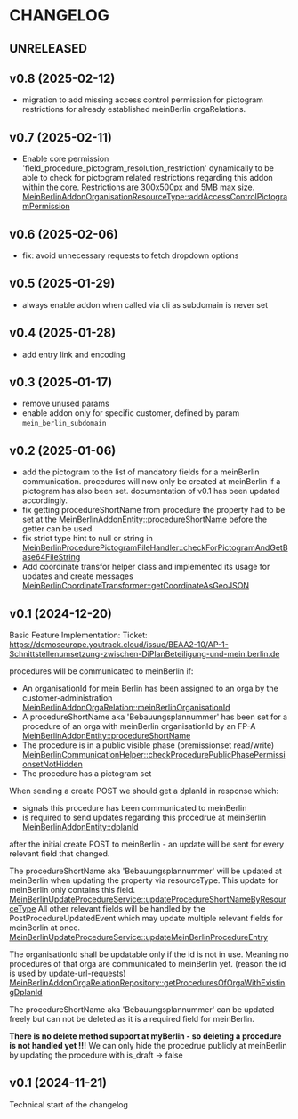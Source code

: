 # CHANGELOG

## UNRELEASED
## v0.8 (2025-02-12)
 - migration to add missing access control permission for pictogram restrictions
   for already established meinBerlin orgaRelations.

## v0.7 (2025-02-11)
- Enable core permission 'field_procedure_pictogram_resolution_restriction' dynamically to be
  able to check for pictogram related restrictions regarding this addon within the core.
  Restrictions are 300x500px and 5MB max size.
  [MeinBerlinAddonOrganisationResourceType::addAccessControlPictogramPermission](./src/ResourceType/MeinBerlinAddonOrganisationResourceType.php)

## v0.6 (2025-02-06)
- fix: avoid unnecessary requests to fetch dropdown options

## v0.5 (2025-01-29)
- always enable addon when called via cli as subdomain is never set

## v0.4 (2025-01-28)
- add entry link and encoding

## v0.3 (2025-01-17)
- remove unused params
- enable addon only for specific customer, defined by param `mein_berlin_subdomain` 


## v0.2 (2025-01-06)
- add the pictogram to the list of mandatory fields for a meinBerlin communication.
  procedures will now only be created at meinBerlin if a pictogram has also been set.
  documentation of v0.1 has been updated accordingly.
- fix getting procedureShortName from procedure
  the property had to be set at the [MeinBerlinAddonEntity::procedureShortName](./src/Entity/MeinBerlinAddonEntity.php)
  before the getter can be used.
- fix strict type hint to null or string in [MeinBerlinProcedurePictogramFileHandler::checkForPictogramAndGetBase64FileString](./src/Logic/MeinBerlinProcedurePictogramFileHandler.php)
- Add coordinate transfor helper class and implemented its usage for updates and create messages
  [MeinBerlinCoordinateTransformer::getCoordinateAsGeoJSON](./src/Logic/MeinBerlinProcedureSettingsCoordinateHandler.php)

## v0.1 (2024-12-20)
Basic Feature Implementation:
Ticket: https://demoseurope.youtrack.cloud/issue/BEAA2-10/AP-1-Schnittstellenumsetzung-zwischen-DiPlanBeteiligung-und-mein.berlin.de

procedures will be communicated to meinBerlin if:
- An organisationId for mein Berlin has been assigned to an orga by the customer-administration
  [MeinBerlinAddonOrgaRelation::meinBerlinOrganisationId](./src/Entity/MeinBerlinAddonOrgaRelation.php)
- A procedureShortName aka 'Bebauungsplannummer' has been set for a procedure of an orga 
  with meinBerlin organisationId by an FP-A
  [MeinBerlinAddonEntity::procedureShortName](./src/Entity/MeinBerlinAddonEntity.php)
- The procedure is in a public visible phase (premissionset read/write)
  [MeinBerlinCommunicationHelper::checkProcedurePublicPhasePermissionsetNotHidden](./src/Logic/MeinBerlinCommunicationHelper.php)
- The procedure has a pictogram set

When sending a create POST we should get a dplanId in response which:
- signals this procedure has been communicated to meinBerlin
- is required to send updates regarding this procedrue at meinBerlin
  [MeinBerlinAddonEntity::dplanId](./src/Entity/MeinBerlinAddonEntity.php)

after the initial create POST to meinBerlin - an update will be sent for every relevant field that changed.

The procedureShortName aka 'Bebauungsplannummer' will be updated at meinBerlin when
updating the property via resourceType. This update for meinBerlin only contains this field.
[MeinBerlinUpdateProcedureService::updateProcedureShortNameByResourceType](./src/Logic/MeinBerlinUpdateProcedureService.php)
All other relevant fields will be handled by the PostProcedureUpdatedEvent which may update
multiple relevant fields for meinBerlin at once.
[MeinBerlinUpdateProcedureService::updateMeinBerlinProcedureEntry](./src/Logic/MeinBerlinUpdateProcedureService.php)

The organisationId shall be updatable only if the id is not in use.
Meaning no procedures of that orga are communicated to meinBerlin yet. 
(reason the id is used by update-url-requests)
[MeinBerlinAddonOrgaRelationRepository::getProceduresOfOrgaWithExistingDplanId](./src/Repository/MeinBerlinAddonOrgaRelationRepository.php)

The procedureShortName aka 'Bebauungsplannummer' can be updated freely but can not be deleted
as it is a required field for meinBerlin.

**There is no delete method support at myBerlin - so deleting a procedure is not handled  yet !!!**
We can only hide the procedrue publicly at meinBerlin by updating the procedure with is_draft -> false

## v0.1 (2024-11-21)

Technical start of the changelog

